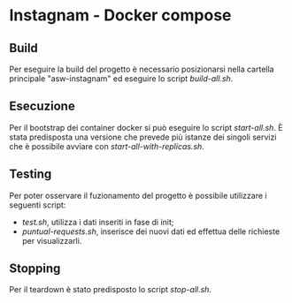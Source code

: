 # Instagnam - Docker compose

## Build
Per eseguire la build del progetto è necessario posizionarsi nella cartella principale "asw-instagnam" ed eseguire lo script *build-all.sh*.

## Esecuzione 
Per il bootstrap dei container docker si può eseguire lo script *start-all.sh*. È stata predisposta una versione che prevede più istanze dei singoli servizi che è possibile avviare con *start-all-with-replicas.sh*. 

## Testing
Per poter osservare il fuzionamento del progetto è possibile utilizzare i seguenti script:
- *test.sh*, utilizza i dati inseriti in fase di init;
- *puntual-requests.sh*, inserisce dei nuovi dati ed effettua delle richieste per visualizzarli.

## Stopping
Per il teardown è stato predisposto lo script *stop-all.sh*.
